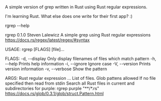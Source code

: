 A simple version of grep written in Rust using Rust regular expressions.

I'm learning Rust. What else does one write for their first app? :)

rgrep --help

rgrep 0.1.0
Steven Lalewicz
A simple grep using Rust regular expressions
https://docs.rs/regex/latest/regex/#syntax

USAGE:
    rgrep [FLAGS] <pattern> [file]...

FLAGS:
    -d, --display    Only display filenames of files which match pattern
    -h, --help       Prints help information
    -i, --ignore     Ignore case
    -V, --version    Prints version information
    -v, --verbose    Show the pattern

ARGS:
    <pattern>    Rust regular expression
    <file>...    List of files. Glob pattens allowed
                 If no file specified then read from stdin
                 Search all Rust files in current and subdirectories for purple:
                 rgrep purple "**/*.rs"
                 https://docs.rs/glob/0.3.1/glob/struct.Pattern.html
